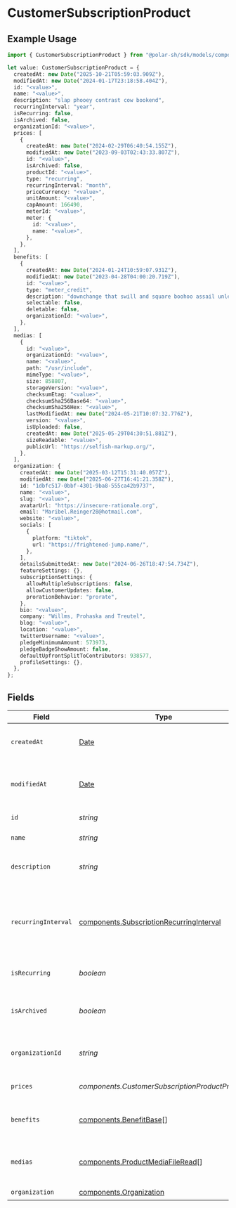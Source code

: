 # CustomerSubscriptionProduct

## Example Usage

```typescript
import { CustomerSubscriptionProduct } from "@polar-sh/sdk/models/components/customersubscriptionproduct.js";

let value: CustomerSubscriptionProduct = {
  createdAt: new Date("2025-10-21T05:59:03.909Z"),
  modifiedAt: new Date("2024-01-17T23:18:58.404Z"),
  id: "<value>",
  name: "<value>",
  description: "slap phooey contrast cow bookend",
  recurringInterval: "year",
  isRecurring: false,
  isArchived: false,
  organizationId: "<value>",
  prices: [
    {
      createdAt: new Date("2024-02-29T06:40:54.155Z"),
      modifiedAt: new Date("2023-09-03T02:43:33.807Z"),
      id: "<value>",
      isArchived: false,
      productId: "<value>",
      type: "recurring",
      recurringInterval: "month",
      priceCurrency: "<value>",
      unitAmount: "<value>",
      capAmount: 166490,
      meterId: "<value>",
      meter: {
        id: "<value>",
        name: "<value>",
      },
    },
  ],
  benefits: [
    {
      createdAt: new Date("2024-01-24T10:59:07.931Z"),
      modifiedAt: new Date("2023-04-28T04:00:20.719Z"),
      id: "<value>",
      type: "meter_credit",
      description: "downchange that swill and square boohoo assail unlearn a",
      selectable: false,
      deletable: false,
      organizationId: "<value>",
    },
  ],
  medias: [
    {
      id: "<value>",
      organizationId: "<value>",
      name: "<value>",
      path: "/usr/include",
      mimeType: "<value>",
      size: 858807,
      storageVersion: "<value>",
      checksumEtag: "<value>",
      checksumSha256Base64: "<value>",
      checksumSha256Hex: "<value>",
      lastModifiedAt: new Date("2024-05-21T10:07:32.776Z"),
      version: "<value>",
      isUploaded: false,
      createdAt: new Date("2025-05-29T04:30:51.881Z"),
      sizeReadable: "<value>",
      publicUrl: "https://selfish-markup.org/",
    },
  ],
  organization: {
    createdAt: new Date("2025-03-12T15:31:40.057Z"),
    modifiedAt: new Date("2025-06-27T16:41:21.358Z"),
    id: "1dbfc517-0bbf-4301-9ba8-555ca42b9737",
    name: "<value>",
    slug: "<value>",
    avatarUrl: "https://insecure-rationale.org",
    email: "Maribel.Reinger28@hotmail.com",
    website: "<value>",
    socials: [
      {
        platform: "tiktok",
        url: "https://frightened-jump.name/",
      },
    ],
    detailsSubmittedAt: new Date("2024-06-26T18:47:54.734Z"),
    featureSettings: {},
    subscriptionSettings: {
      allowMultipleSubscriptions: false,
      allowCustomerUpdates: false,
      prorationBehavior: "prorate",
    },
    bio: "<value>",
    company: "Willms, Prohaska and Treutel",
    blog: "<value>",
    location: "<value>",
    twitterUsername: "<value>",
    pledgeMinimumAmount: 573973,
    pledgeBadgeShowAmount: false,
    defaultUpfrontSplitToContributors: 938577,
    profileSettings: {},
  },
};
```

## Fields

| Field                                                                                                | Type                                                                                                 | Required                                                                                             | Description                                                                                          |
| ---------------------------------------------------------------------------------------------------- | ---------------------------------------------------------------------------------------------------- | ---------------------------------------------------------------------------------------------------- | ---------------------------------------------------------------------------------------------------- |
| `createdAt`                                                                                          | [Date](https://developer.mozilla.org/en-US/docs/Web/JavaScript/Reference/Global_Objects/Date)        | :heavy_check_mark:                                                                                   | Creation timestamp of the object.                                                                    |
| `modifiedAt`                                                                                         | [Date](https://developer.mozilla.org/en-US/docs/Web/JavaScript/Reference/Global_Objects/Date)        | :heavy_check_mark:                                                                                   | Last modification timestamp of the object.                                                           |
| `id`                                                                                                 | *string*                                                                                             | :heavy_check_mark:                                                                                   | The ID of the product.                                                                               |
| `name`                                                                                               | *string*                                                                                             | :heavy_check_mark:                                                                                   | The name of the product.                                                                             |
| `description`                                                                                        | *string*                                                                                             | :heavy_check_mark:                                                                                   | The description of the product.                                                                      |
| `recurringInterval`                                                                                  | [components.SubscriptionRecurringInterval](../../models/components/subscriptionrecurringinterval.md) | :heavy_check_mark:                                                                                   | The recurring interval of the product. If `None`, the product is a one-time purchase.                |
| `isRecurring`                                                                                        | *boolean*                                                                                            | :heavy_check_mark:                                                                                   | Whether the product is a subscription.                                                               |
| `isArchived`                                                                                         | *boolean*                                                                                            | :heavy_check_mark:                                                                                   | Whether the product is archived and no longer available.                                             |
| `organizationId`                                                                                     | *string*                                                                                             | :heavy_check_mark:                                                                                   | The ID of the organization owning the product.                                                       |
| `prices`                                                                                             | *components.CustomerSubscriptionProductPrices*[]                                                     | :heavy_check_mark:                                                                                   | List of prices for this product.                                                                     |
| `benefits`                                                                                           | [components.BenefitBase](../../models/components/benefitbase.md)[]                                   | :heavy_check_mark:                                                                                   | List of benefits granted by the product.                                                             |
| `medias`                                                                                             | [components.ProductMediaFileRead](../../models/components/productmediafileread.md)[]                 | :heavy_check_mark:                                                                                   | List of medias associated to the product.                                                            |
| `organization`                                                                                       | [components.Organization](../../models/components/organization.md)                                   | :heavy_check_mark:                                                                                   | N/A                                                                                                  |